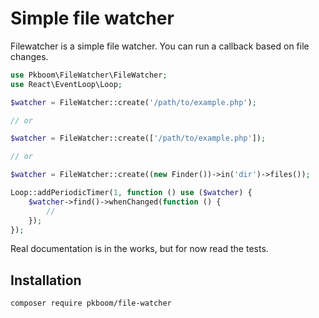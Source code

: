# Simple file watcher

Filewatcher is a simple file watcher. You can run a callback based on file changes.

```php
use Pkboom\FileWatcher\FileWatcher;
use React\EventLoop\Loop;

$watcher = FileWatcher::create('/path/to/example.php');

// or

$watcher = FileWatcher::create(['/path/to/example.php']);

// or

$watcher = FileWatcher::create((new Finder())->in('dir')->files());

Loop::addPeriodicTimer(1, function () use ($watcher) {
    $watcher->find()->whenChanged(function () {
        //
    });
});
```

Real documentation is in the works, but for now read the tests.

## Installation

```bash
composer require pkboom/file-watcher
```
